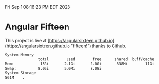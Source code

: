 Fri Sep  1 08:16:23 PM EDT 2023

# Angular Fifteen


This project is live at [https://angularsixteen.github.io](https://angularsixteen.github.io "fifteen!") thanks to Github.

```bash
System Memory
               total        used        free      shared  buff/cache   available
Mem:            15Gi       2.1Gi       2.0Gi       338Mi        11Gi        12Gi
Swap:          8.0Gi       5.0Mi       8.0Gi
System Storage
561M	.
```
```bash
